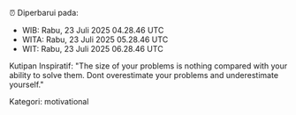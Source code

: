 ⏰ Diperbarui pada:
- WIB: Rabu, 23 Juli 2025 04.28.46 UTC
- WITA: Rabu, 23 Juli 2025 05.28.46 UTC
- WIT: Rabu, 23 Juli 2025 06.28.46 UTC

Kutipan Inspiratif:
"The size of your problems is nothing compared with your ability to solve them. Dont overestimate your problems and underestimate yourself."


Kategori: motivational

